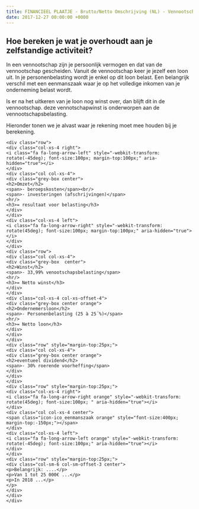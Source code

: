 ```yaml
---
title: FINANCIEEL PLAATJE - Brutto/Netto Omschrijving (NL) - Vennootschap
date: 2017-12-27 00:00:00 +0000
---
```

## Hoe bereken je wat je overhoudt aan je zelfstandige activiteit?

In een vennootschap zijn je persoonlijk vermogen en dat van de vennootschap gescheiden. Vanuit de vennootschap keer je jezelf een loon uit. In je personenbelasting wordt je  enkel op dit loon belast. Een belangrijk verschil met een eenmanszaak waar je op het volledige inkomen van je onderneming belast wordt.

Is er na het uitkeren van je loon nog winst over, dan blijft dit in de vennootschap. deze vennotschapwinst is onderworpen aan de vennootschapsbelasting.

Hieronder tonen we je alvast waar je rekening moet mee houden bij je berekening.

<div class="box-body">

    <div class="row">
    <div class="col-xs-4 right">
    <i class="fa fa-long-arrow-left" style="-webkit-transform: rotate(-45deg); font-size:100px; margin-top:100px;" aria-hidden="true"></i>
    </div>
    <div class="col col-xs-4">
    <div class="grey-box center">
    <h2>Omzet</h2>
    <span>- beroepskosten</span><br/>
    <span>- investeringen (afschrijvingen)</span>
    <hr/>
    <h3>= resultaat voor belasting</h3>
    </div>
    </div>
    <div class="col-xs-4 left">
    <i class="fa fa-long-arrow-right" style="-webkit-transform: rotate(45deg); font-size:100px; margin-top:100px;" aria-hidden="true"></i>
    </div>
    </div>
    <div class="row">
    <div class="col col-xs-4">
    <div class="grey-box  center">
    <h2>Winst</h2>
    <span>- 33,99% venootschapsbelasting</span>
    <hr/>
    <h3>= Netto winst</h3>
    </div>
    </div>
    <div class="col-xs-4 col-xs-offset-4">
    <div class="grey-box center orange">
    <h2>Ondernemersloon</h2>
    <span>- Personenbelasting (25 à 25´%)</span>
    <hr/>
    <h3>= Netto loon</h3>
    </div>
    </div>
    </div>
    <div class="row" style="margin-top:25px;">
    <div class="col col-xs-4">
    <div class="grey-box center orange">
    <h2>eventueel dividend</h2>
    <span>- 30% roerende voorheffing</span>
    </div>
    </div>                                
    </div>
    <div class="row" style="margin-top:25px;">
    <div class="col-xs-4 right">
    <i class="fa fa-long-arrow-right orange" style="-webkit-transform: rotate(45deg); font-size:100px; " aria-hidden="true"></i>
    </div>
    <div class="col col-xs-4 center">
    <span class="icon-ico_eenmanszaak orange" style="font-size:400px; margin-top:-150px;"></span>
    </div>
    <div class="col-xs-4 left">
    <i class="fa fa-long-arrow-left orange" style="-webkit-transform: rotate(-45deg); font-size:100px;" aria-hidden="true"></i>
    </div>    
    </div>
    <div class="row" style="margin-top:25px;">
    <div class="col-sm-6 col-sm-offset-3 center">
    <p>Belangrijk: ....</p>
    <p>Van 1 tot 25 000€ ...</p>
    <p>In 2018 ...</p>
    </p>
    </div>
    </div>
    </div>